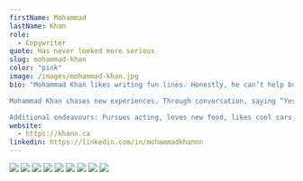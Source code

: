 ```yaml
---
firstName: Mohammad
lastName: Khan
role:
  - Copywriter
quote: Has never looked more serious
slug: mohammad-khan
color: "pink"
image: /images/mohammad-khan.jpg
bio: "Mohammad Khan likes writing fun lines. Honestly, he can’t help but use humour where applicable. Though, he keeps his work rooted in storytelling and hopes to spark connection amongst all.

Mohammad Khan chases new experiences. Through conversation, saying “Yes!” and travel, he aims to forever learn about what more the universe has to offer. He (naturally) utilizes these experiences to enrich his copywriting.

Additional endeavours: Pursues acting, loves new food, likes cool cars, watches sports and sleeps with an eye mask on. "
website: 
  - https://khann.ca
linkedin: https://linkedin.com/in/mohammadkhannn
---
```


![](/media/mohammad-khan/s1.webp)
![](/media/mohammad-khan/s2.webp)
![](/media/mohammad-khan/s3.webp)
![](/media/mohammad-khan/s4.webp)
![](/media/mohammad-khan/s5.webp)
![](/media/mohammad-khan/x1.webp)
![](/media/mohammad-khan/x2.webp)
![](/media/mohammad-khan/x3.webp)
![](/media/mohammad-khan/c1.webp)
